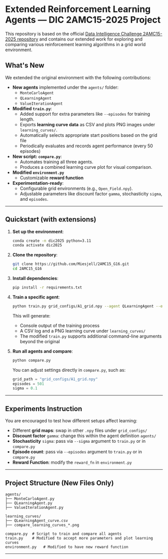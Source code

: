 # Extended Reinforcement Learning Agents — DIC 2AMC15-2025 Project

This repository is based on the official [Data Intelligence Challenge 2AMC15-2025 repository](https://github.com/DataIntelligenceChallenge/2AMC15-2025) and contains our extended work for exploring and comparing various reinforcement learning algorithms in a grid world environment.

##  What's New

We extended the original environment with the following contributions:

- **New agents** implemented under the `agents/` folder:
  - `MonteCarloAgent`
  - `QLearningAgent`
  - `ValueIterationAgent`
- **Modified `train.py`**:
  - Added support for extra parameters like `--episodes` for training length.
  - Exports **learning curve data** as CSV and plots PNG images under `learning_curves/`.
  - Automatically selects appropriate start positions based on the grid file
  - Periodically evaluates and records agent performance (every 50 episodes)
- **New script: `compare.py`**:
  - Automates training all three agents.
  - Produces a combined learning curve plot for visual comparison.
- **Modified  `environment.py`**
  - Customizable **reward function**
- **Experimentation-ready**:
  - Configurable grid environments (e.g., `Open_Field.npy`).
  - Adjustable parameters like discount factor `gamma`, stochasticity `sigma`, and `episodes`.

---

##  Quickstart (with extensions)

1. **Set up the environment**:
   ```bash
   conda create -n dic2025 python=3.11
   conda activate dic2025
   ```

2. **Clone the repository**:
   ```bash
   git clone https://github.com/Miesjell/2AMC15_G16.git
   cd 2AMC15_G16
   ```

3. **Install dependencies**:
   ```bash
   pip install -r requirements.txt
   ```

4. **Train a specific agent**:
   ```bash
   python train.py grid_configs/A1_grid.npy --agent QLearningAgent --episodes 500 --sigma 0.1
   ```

   This will generate:
   - Console output of the training process
   - A CSV log and a PNG learning curve under `learning_curves/`
   - The modified `train.py` supports additional command-line arguments beyond the original

5. **Run all agents and compare**:
   ```bash
   python compare.py
   ```

   You can adjust settings directly in `compare.py`, such as:
   ```python
   grid_path = "grid_configs/A1_grid.npy"
   episodes = 501
   sigma = 0.1
   ```
---


##  Experiments Instruction

You are encouraged to test how different setups affect learning:
- Different **grid maps**: swap in other `.npy` files under `grid_configs/`
- **Discount factor** `gamma`: change this within the agent definition `agents/`
- **Stochasticity** `sigma`: pass via `--sigma` argument to `train.py` or in `compare.py`
- **Episode count**: pass via `--episodes` argument to `train.py` or in `compare.py`
- **Reward Function**: modify the `reward_fn` in `environment.py`
---

##  Project Structure (New Files Only)

```
agents/
├── MonteCarloAgent.py
├── QLearningAgent.py
├── ValueIterationAgent.py

learning_curves/
├── QLearningAgent_curve.csv
├── compare_learning_curves_*.png

compare.py  # Script to train and compare all agents
train.py    # Modified to accept more parameters and plot learning curves
environment.py   # Modified to have new reward function
```

---
